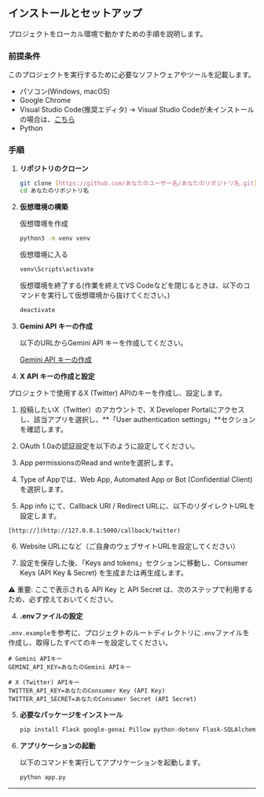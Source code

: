 ## インストールとセットアップ

プロジェクトをローカル環境で動かすための手順を説明します。

### 前提条件

このプロジェクトを実行するために必要なソフトウェアやツールを記載します。
- パソコン(Windows, macOS)
- Google Chrome
- Visual Studio Code(推奨エディタ) → Visual Studio Codeが未インストールの場合は、[こちら](https://code.visualstudio.com/download)
- Python

### 手順

1.  **リポジトリのクローン**

    ```bash
    git clone [https://github.com/あなたのユーザー名/あなたのリポジトリ名.git](https://github.com/あなたのユーザー名/あなたのリポジトリ名.git)
    cd あなたのリポジトリ名
    ```

2.  **仮想環境の構築**

    仮想環境を作成
    ```bash
    python3 -m venv venv
    ```

    仮想環境に入る
    ```bash
    venv\Scripts\activate
    ```
    
    仮想環境を終了する(作業を終えてVS Codeなどを閉じるときは、以下のコマンドを実行して仮想環境から抜けてください。)
    ```bash
    deactivate
    ```

2.  **Gemini API キーの作成**

    以下のURLからGemini API キーを作成してください。

    [Gemini API キーの作成](https://ai.google.dev/gemini-api/docs?hl=)

3. **X API キーの作成と設定** 

プロジェクトで使用するX (Twitter) APIのキーを作成し、設定します。

1. 投稿したいX（Twitter）のアカウントで、X Developer Portalにアクセスし、該当アプリを選択し、**「User authentication settings」**セクションを確認します。

2. OAuth 1.0aの認証設定を以下のように設定してください。

3. App permissionsのRead and writeを選択します。

4. Type of Appでは、Web App, Automated App or Bot (Confidential Client) を選択します。

5. App info にて、Callback URI / Redirect URLに、以下のリダイレクトURLを設定します。

```
[http://](http://127.0.0.1:5000/callback/twitter)
```

6. Website URLになど（ご自身のウェブサイトURLを設定してください）

7. 設定を保存した後、「Keys and tokens」セクションに移動し、Consumer Keys (API Key & Secret) を生成または再生成します。

⚠️ 重要: ここで表示される API Key と API Secret は、次のステップで利用するため、必ず控えておいてください。

4. **.envファイルの設定**
   
`.env.example`を参考に、プロジェクトのルートディレクトリに`.env`ファイルを作成し、取得したすべてのキーを設定してください。

```
# Gemini APIキー
GEMINI_API_KEY=あなたのGemini APIキー

# X (Twitter) APIキー
TWITTER_API_KEY=あなたのConsumer Key (API Key)
TWITTER_API_SECRET=あなたのConsumer Secret (API Secret)
```

5. **必要なパッケージをインストール**

   ```bash
   pip install Flask google-genai Pillow python-dotenv Flask-SQLAlchemy flask-cors tweepy
   ```
   
6.  **アプリケーションの起動**

    以下のコマンドを実行してアプリケーションを起動します。

    ```bash
    python app.py

    ```

---

